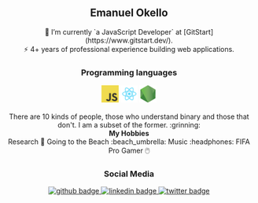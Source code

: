 <h2 align="center">Emanuel Okello</h2>

 <div align="center"> 
  <prev>
    🌱 I’m currently `a JavaScript Developer` at [GitStart](https://www.gitstart.dev/). <br>
      ⚡ 4+ years of professional experience building web applications.
    </ol>
  </prev>
</div>
  <div align="center"> 
    <h3>Programming languages</h3>
    <img height="35" src="https://raw.githubusercontent.com/github/explore/80688e429a7d4ef2fca1e82350fe8e3517d3494d/topics/javascript/javascript.png" alt="JavaScript">
    <img height="35" src="https://raw.githubusercontent.com/github/explore/80688e429a7d4ef2fca1e82350fe8e3517d3494d/topics/react/react.png" alt="ReactJs">
    <img height="35" src="https://raw.githubusercontent.com/github/explore/80688e429a7d4ef2fca1e82350fe8e3517d3494d/topics/nodejs/nodejs.png" alt="NodeJs">
  </div>
  <br>
  <div align="center">
    There are 10 kinds of people, those who understand binary and those that don't. I am a subset of the former. :grinning:
   <div align="center">
    <div><strong>My Hobbies</strong></div>
     <div> Research 📖 Going to the Beach :beach_umbrella: Music :headphones: FIFA Pro Gamer 🖱️</div>
    </div>
  </div>
<h3 align="center">Social Media</h3>
<p align="center">
  <a href="https://github.com/oxenprogrammer">
    <img src="https://img.shields.io/github/followers/oxenprogrammer?color=%23181717&label=oxenprogrammer&logo=github&logoColor=%23181717&style=for-the-badge" alt="github badge">
  </a>
  <a href="https://www.linkedin.com/in/emanuel-okello-1217b4b3/">
    <img src="https://img.shields.io/badge/emanuel-okello?style=for-the-badge&logo=linkedin&logoColor=0077B5" alt="linkedin badge">
  </a>
  <a href="https://twitter.com/ox_emmy">
    <img src="https://img.shields.io/twitter/follow/ox_emmy?color=%231DA1F2&label=FOLLOW&logo=twitter&style=for-the-badge" alt="twitter badge">
  </a>
</p>
